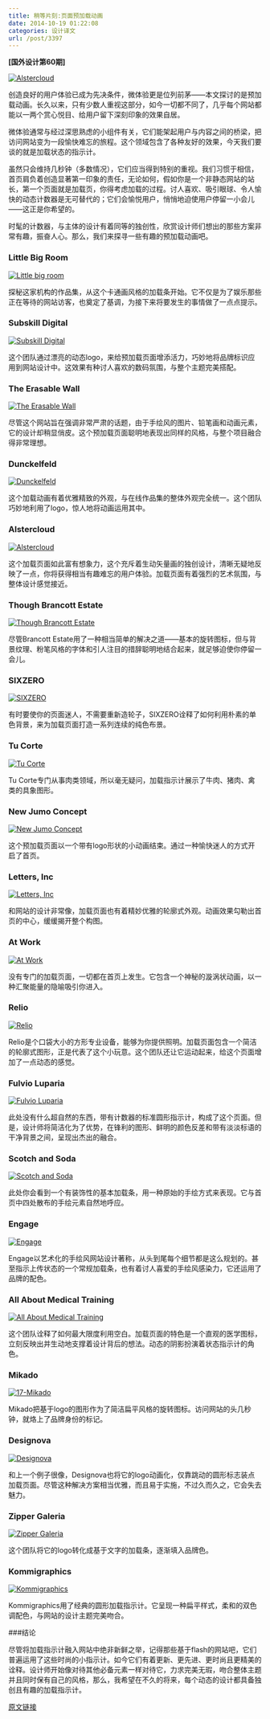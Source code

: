 ```yaml
---
title: 稍等片刻:页面预加载动画
date: 2014-10-19 01:22:08
categories: 设计译文
url: /post/3397
---
```


**[国外设计第60期]**

[![Alstercloud](http://designmodo.com/wp-content/uploads/2014/09/5-Alstercloud.jpg "Wait a Minute: Examples of Page Preloading Animations")](http://alstercloud.rs/)

创造良好的用户体验已成为先决条件，微体验更是位列前茅——本文探讨的是预加载动画。长久以来，只有少数人重视这部分，如今一切都不同了，几乎每个网站都能以一两个赏心悦目、给用户留下深刻印象的效果自居。

微体验通常与经过深思熟虑的小组件有关，它们能架起用户与内容之间的桥梁，把访问网站变为一段愉快难忘的旅程。这个领域包含了各种友好的效果，今天我们要谈的就是加载状态的指示计。

虽然只会维持几秒钟（多数情况），它们应当得到特别的重视。我们习惯于相信，首页肩负着创造显著第一印象的责任，无论如何，假如你是一个非静态网站的站长，第一个页面就是加载页，你得考虑加载的过程。讨人喜欢、吸引眼球、令人愉快的动态计数器是无可替代的；它们会愉悦用户，悄悄地迫使用户停留一小会儿——这正是你希望的。

时髦的计数器，与主体的设计有着同等的独创性，欣赏设计师们想出的那些方案非常有趣，振奋人心。那么，我们来探寻一些有趣的预加载动画吧。

### Little Big Room

[![Little big room](http://designmodo.com/wp-content/uploads/2014/09/1-little-big-room.jpg "Wait a Minute: Examples of Page Preloading Animations")](http://www.little-big-room.com/)

探秘这家机构的作品集，从这个卡通画风格的加载条开始。它不仅是为了娱乐那些正在等待的网站访客，也奠定了基调，为接下来将要发生的事情做了一点点提示。

### Subskill Digital

[![Subskill Digital](http://designmodo.com/wp-content/uploads/2014/09/2-Subskill-Digital.jpg "Wait a Minute: Examples of Page Preloading Animations")](http://subskill.com)

这个团队通过漂亮的动态logo，来给预加载页面增添活力，巧妙地将品牌标识应用到网站设计中。这效果有种讨人喜欢的数码氛围，与整个主题完美搭配。

### The Erasable Wall

[![The Erasable Wall](http://designmodo.com/wp-content/uploads/2014/09/3-The-Erasable-Wall.jpg "Wait a Minute: Examples of Page Preloading Animations")](http://plan.werkstatt.fr)

尽管这个网站旨在强调非常严肃的话题，由于手绘风的图片、铅笔画和动画元素，它的设计却稍显俏皮。这个预加载页面聪明地表现出同样的风格，与整个项目融合得非常理想。

### Dunckelfeld

[![Dunckelfeld](http://designmodo.com/wp-content/uploads/2014/09/4-Dunckelfeld.jpg "Wait a Minute: Examples of Page Preloading Animations")](http://www.dunckelfeld.de)

这个加载动画有着优雅精致的外观，与在线作品集的整体外观完全统一。这个团队巧妙地利用了logo，惊人地将动画运用其中。

### Alstercloud

[![Alstercloud](http://designmodo.com/wp-content/uploads/2014/09/5-Alstercloud.jpg "Wait a Minute: Examples of Page Preloading Animations")](http://alstercloud.rs/)

这个加载页面如此富有想象力，这个充斥着生动矢量画的独创设计，清晰无疑地反映了一点，你将获得相当有趣难忘的用户体验。加载页面有着强烈的艺术氛围，与整体设计感觉接近。

### Though Brancott Estate

[![Though Brancott Estate](http://designmodo.com/wp-content/uploads/2014/09/6-Brancott-Estate.jpg "Wait a Minute: Examples of Page Preloading Animations")](http://pioneers.brancottestate.com/)

尽管Brancott Estate用了一种相当简单的解决之道——基本的旋转图标，但与背景纹理、粉笔风格的字体和引人注目的措辞聪明地结合起来，就足够迫使你停留一会儿。

### SIXZERO

[![SIXZERO](http://designmodo.com/wp-content/uploads/2014/09/7-SIXZERO.jpg "Wait a Minute: Examples of Page Preloading Animations")](http://dieze-sixzero.com)

有时要使你的页面迷人，不需要重新造轮子，SIXZERO诠释了如何利用朴素的单色背景，来为加载页面打造一系列连续的纯色布景。

### Tu Corte

[![Tu Corte](http://designmodo.com/wp-content/uploads/2014/09/8-Tu-Corte.jpg "Wait a Minute: Examples of Page Preloading Animations")](http://www.lider.cl/dys/HTML/tucorte.html)

Tu Corte专门从事肉类领域，所以毫无疑问，加载指示计展示了牛肉、猪肉、禽类的具象图形。

### New Jumo Concept

[![New Jumo Concept](http://designmodo.com/wp-content/uploads/2014/09/9-New-Jumo-Concept.jpg "Wait a Minute: Examples of Page Preloading Animations")](http://www.newjumoconcept.com)

这个预加载页面以一个带有logo形状的小动画结束。通过一种愉快迷人的方式开启了首页。

### Letters, Inc

[![Letters, Inc](http://designmodo.com/wp-content/uploads/2014/09/10-letters-inc.jpg "Wait a Minute: Examples of Page Preloading Animations")](http://letters-inc.jp/)

和网站的设计非常像，加载页面也有着精妙优雅的轮廓式外观。动画效果勾勒出首页的中心，缓缓揭开整个构图。

### At Work

[![At Work](http://designmodo.com/wp-content/uploads/2014/09/11-At-Work.jpg "Wait a Minute: Examples of Page Preloading Animations")](http://www.atwork.pl/)

没有专门的加载页面，一切都在首页上发生。它包含一个神秘的漩涡状动画，以一种汇聚能量的隐喻吸引你进入。

### Relio

[![Relio](http://designmodo.com/wp-content/uploads/2014/09/12-Relio.jpg "Wait a Minute: Examples of Page Preloading Animations")](http://www.relio.it/)

Relio是个口袋大小的方形专业设备，能够为你提供照明。加载页面包含一个简洁的轮廓式图形，正是代表了这个小玩意。这个团队还让它运动起来，给这个页面增加了一点动态的感觉。

### Fulvio Luparia

[![Fulvio Luparia](http://designmodo.com/wp-content/uploads/2014/09/13-Fulvio-Luparia.jpg "Wait a Minute: Examples of Page Preloading Animations")](http://www.fulvioluparia.com/)

此处没有什么超自然的东西，带有计数器的标准圆形指示计，构成了这个页面。但是，设计师将简洁化为了优势，在锋利的图形、鲜明的颜色反差和带有淡淡标语的干净背景之间，呈现出杰出的融合。

### Scotch and Soda

[![Scotch and Soda](http://designmodo.com/wp-content/uploads/2014/09/14-Scotch-and-Soda.jpg "Wait a Minute: Examples of Page Preloading Animations")](http://webstore-all.scotch-soda.com/alchemyblues.html)

此处你会看到一个有装饰性的基本加载条，用一种原始的手绘方式来表现。它与首页中四处散布的手绘元素自然地呼应。

### Engage

[![Engage](http://designmodo.com/wp-content/uploads/2014/09/15-Engage.jpg "Wait a Minute: Examples of Page Preloading Animations")](http://engageinteractive.co.uk/beer)

Engage以艺术化的手绘风网站设计著称，从头到尾每个细节都是这么规划的。甚至指示上传状态的一个常规加载条，也有着讨人喜爱的手绘风感染力，它还运用了品牌的配色。

### All About Medical Training

[![All About Medical Training](http://designmodo.com/wp-content/uploads/2014/09/16-All-About-Medical-Training.jpg "Wait a Minute: Examples of Page Preloading Animations")](http://www.allaboutmedicaltraining.com)

这个团队诠释了如何最大限度利用空白。加载页面的特色是一个直观的医学图标，立刻反映出并生动地支撑着设计背后的想法。动态的阴影扮演着状态指示计的角色。

### Mikado

[![17-Mikado](http://designmodo.com/wp-content/uploads/2014/09/17-Mikado.jpg "Wait a Minute: Examples of Page Preloading Animations")](http://www.mikado.lu/)

Mikado把基于logo的图形作为了简洁扁平风格的旋转图标。访问网站的头几秒钟，就烙上了品牌身份的标记。

### Designova

[![Designova](http://designmodo.com/wp-content/uploads/2014/09/18-Designova.jpg "Wait a Minute: Examples of Page Preloading Animations")](http://www.designova.net/)

和上一个例子很像，Designova也将它的logo动画化，仅靠跳动的圆形标志装点加载页面。尽管这种解决方案相当优雅，而且易于实施，不过久而久之，它会失去魅力。

### Zipper Galeria

[![Zipper Galeria](http://designmodo.com/wp-content/uploads/2014/09/19-Zipper-Galeria.jpg "Wait a Minute: Examples of Page Preloading Animations")](http://www.zippergaleria.com.br)

这个团队将它的logo转化成基于文字的加载条，逐渐填入品牌色。

### Kommigraphics

[![Kommigraphics](http://designmodo.com/wp-content/uploads/2014/09/20-Kommigraphics.jpg "Wait a Minute: Examples of Page Preloading Animations")](http://www.kommigraphics.com/)

Kommigraphics用了经典的圆形加载指示计。它呈现一种扁平样式，柔和的双色调配色，与网站的设计主题完美吻合。

###结论

尽管将加载指示计融入网站中绝非新鲜之举，记得那些基于flash的网站吧，它们普遍运用了这些时尚的小指示计。如今它们有着更新、更先进、更时尚且更精美的诠释。设计师开始像对待其他必备元素一样对待它，力求完美无瑕，吻合整体主题并且同时保有自己的风格，那么，我希望在不久的将来，每个动态的设计都具备独创且有趣的加载指示计。

[原文链接](http://designmodo.com/website-preloading-animation/)